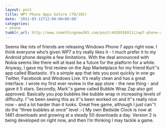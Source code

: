 ```yaml
---
layout: post
title: WP7 Phone Apps Galore (70/365)
date: '2011-03-12T12:00:00+00:00'
categories:
- phone
tumblr_url: http://www.somethingnew365.com/post/44289169111/wp7-phone-apps-galore-70365
---
```

Seems like lots of friends are releasing Windows Phone 7 apps right now. I think everyone who’s given WP7 a try really likes it - I much prefer it to my Android phone despite a few limitations. With the deal announced with Nokia seems like there will at least be a future for the platform for a while.
Anyway, I gave my first review on the App Marketplace for my friend Kurt''s app called Blastastic. It’s a simple app that lets you post quickly in one go Twitter, Facebook and Windows Live. It’s really clean and has a great interface. I wrote my first ever review in the app store - the new thing - and gave it 5 stars.
Secondly, Mark''s game called Bubble Wrap Zap also got approved. Basically you pop bubbles like bubble wrap in increasing levels of difficulty. I''ve been seeing this as it''s been worked on and it''s really nice now - and a lot harder than it looks. Great free game, although I just can''t do the “three bubbles at once” level :-(
My own Bedside Clock is now at 1461 downloads and growing at a steady 50 downloads a day. Version 2 is being developed on right now, and then I’m thinking I may tackle a game.
